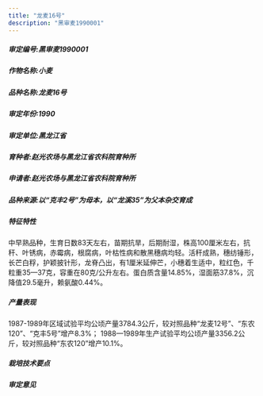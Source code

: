 ```yaml
---
title: "龙麦16号"
description: "黑审麦1990001"
---
```

##### 审定编号:黑审麦1990001

##### 作物名称:小麦

##### 品种名称:龙麦16号

##### 审定年份:1990

##### 审定单位:黑龙江省

##### 育种者:赵光农场与黑龙江省农科院育种所

##### 申请者:赵光农场与黑龙江省农科院育种所

##### 品种来源:以“克丰2号”为母本，以“龙溪35”为父本杂交育成

##### 特征特性
中早熟品种，生育日数83天左右，苗期抗旱，后期耐湿，株高100厘米左右，抗秆、叶锈病，赤霉病，根腐病，叶枯性病和散黑穗病均轻。活秆成熟，穗纺锤形，长芒白稃，护颖披针形，龙脊凸出，有1厘米延伸芒，小穗着生适中，粒红色，千粒重35—37克，容重在80克/公升左右。蛋白质含量14.85%，湿面筋37.8%，沉降值29.5毫升，赖氨酸0.44%。

##### 产量表现
1987-1989年区域试验平均公顷产量3784.3公斤，较对照品种“龙麦12号”、“东农120”、“克丰5号”增产8.3%； 1988—1989年生产试验平均公顷产量3356.2公斤，较对照品种“东农120”增产10.1%。

##### 栽培技术要点


##### 审定意见

